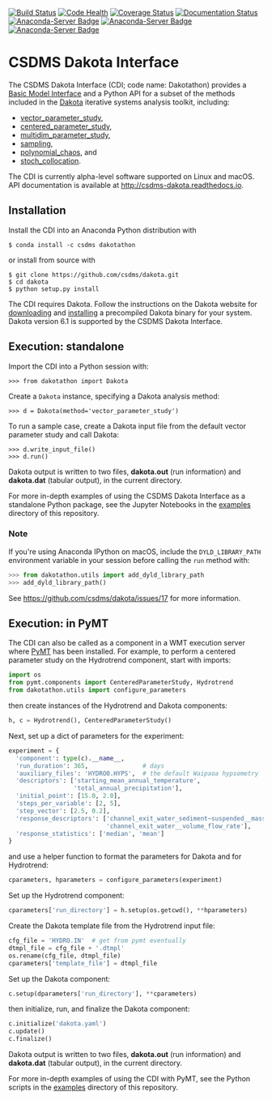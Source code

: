 [![Build Status](https://travis-ci.org/csdms/dakota.svg?branch=master)](https://travis-ci.org/csdms/dakota)
[![Code Health](https://landscape.io/github/csdms/dakota/master/landscape.svg?style=flat)](https://landscape.io/github/csdms/dakota/master)
[![Coverage Status](https://coveralls.io/repos/csdms/dakota/badge.svg?branch=master)](https://coveralls.io/r/csdms/dakota?branch=master)
[![Documentation Status](https://readthedocs.org/projects/csdms-dakota/badge/?version=latest)](https://readthedocs.org/projects/csdms-dakota/?badge=latest)
[![Anaconda-Server Badge](https://anaconda.org/csdms/dakotathon/badges/version.svg)](https://anaconda.org/csdms/dakotathon)
[![Anaconda-Server Badge](https://anaconda.org/csdms/dakotathon/badges/installer/conda.svg)](https://conda.anaconda.org/csdms)
[![Anaconda-Server Badge](https://anaconda.org/csdms/dakotathon/badges/downloads.svg)](https://anaconda.org/csdms/dakotathon)

# CSDMS Dakota Interface

The CSDMS Dakota Interface (CDI; code name: Dakotathon) provides
a [Basic Model Interface](http://dx.doi.org/10.1016/j.cageo.2012.04.002)
and a Python API for a subset of the methods
included in the [Dakota](https://dakota.sandia.gov/)
iterative systems analysis toolkit,
including:

* [vector_parameter_study](https://dakota.sandia.gov/sites/default/files/docs/6.1/html-ref/method-vector_parameter_study.html),
* [centered_parameter_study](https://dakota.sandia.gov/sites/default/files/docs/6.1/html-ref/method-centered_parameter_study.html),
* [multidim_parameter_study](https://dakota.sandia.gov/sites/default/files/docs/6.1/html-ref/method-multidim_parameter_study.html),
* [sampling](https://dakota.sandia.gov/sites/default/files/docs/6.1/html-ref/method-sampling.html),
* [polynomial_chaos](https://dakota.sandia.gov/sites/default/files/docs/6.1/html-ref/method-polynomial_chaos.html), and
* [stoch_collocation](https://dakota.sandia.gov/sites/default/files/docs/6.1/html-ref/method-stoch_collocation.html).

The CDI is currently alpha-level software
supported on Linux and macOS.
API documentation is available at http://csdms-dakota.readthedocs.io.

## Installation

Install the CDI into an Anaconda Python distribution with

    $ conda install -c csdms dakotathon

or install from source with

	$ git clone https://github.com/csdms/dakota.git
	$ cd dakota
	$ python setup.py install

The CDI requires Dakota.
Follow the instructions on the Dakota website
for [downloading](https://dakota.sandia.gov/download.html) and
[installing](https://dakota.sandia.gov/content/install-linux-macosx)
a precompiled Dakota binary for your system.
Dakota version 6.1 is supported by the CSDMS Dakota Interface.

## Execution: standalone

Import the CDI into a Python session with:

	>>> from dakotathon import Dakota

Create a `Dakota` instance,
specifying a Dakota analysis method:

	>>> d = Dakota(method='vector_parameter_study')

To run a sample case,
create a Dakota input file
from the default vector parameter study
and call Dakota:

	>>> d.write_input_file()
	>>> d.run()

Dakota output is written to two files,
**dakota.out** (run information)
and
**dakota.dat** (tabular output),
in the current directory.

For more in-depth examples of using the CSDMS Dakota Interface
as a standalone Python package,
see the Jupyter Notebooks
in the [examples](./examples) directory
of this repository.


### Note

If you're using Anaconda IPython on macOS,
include the `DYLD_LIBRARY_PATH` environment variable
in your session before calling the `run` method with:

```python
>>> from dakotathon.utils import add_dyld_library_path
>>> add_dyld_library_path()
```

See https://github.com/csdms/dakota/issues/17 for more information.

## Execution: in PyMT

The CDI can also be called as a component in a WMT execution server
where [PyMT](https://github.com/csdms/pymt) has been installed.
For example,
to perform a centered parameter study on the Hydrotrend component,
start with imports:

```python
import os
from pymt.components import CenteredParameterStudy, Hydrotrend
from dakotathon.utils import configure_parameters
```

then create instances of the Hydrotrend and Dakota components:

```python
h, c = Hydrotrend(), CenteredParameterStudy()
```

Next,
set up a dict of parameters for the experiment:

```python
experiment = {
  'component': type(c).__name__,
  'run_duration': 365,               # days
  'auxiliary_files': 'HYDRO0.HYPS',  # the default Waipaoa hypsometry
  'descriptors': ['starting_mean_annual_temperature',
                  'total_annual_precipitation'],
  'initial_point': [15.0, 2.0],
  'steps_per_variable': [2, 5],
  'step_vector': [2.5, 0.2],
  'response_descriptors': ['channel_exit_water_sediment~suspended__mass_flow_rate',
                           'channel_exit_water__volume_flow_rate'],
  'response_statistics': ['median', 'mean']
}
```

and use a helper function
to format the parameters for Dakota and for Hydrotrend:

```python
cparameters, hparameters = configure_parameters(experiment)
```

Set up the Hydrotrend component:

```python
cparameters['run_directory'] = h.setup(os.getcwd(), **hparameters)
```

Create the Dakota template file from the Hydrotrend input file:

```python
cfg_file = 'HYDRO.IN'  # get from pymt eventually
dtmpl_file = cfg_file + '.dtmpl'
os.rename(cfg_file, dtmpl_file)
cparameters['template_file'] = dtmpl_file
```

Set up the Dakota component:

```python
c.setup(dparameters['run_directory'], **cparameters)
```

then initialize, run, and finalize the Dakota component:

```python
c.initialize('dakota.yaml')
c.update()
c.finalize()
```

Dakota output is written to two files,
**dakota.out** (run information)
and
**dakota.dat** (tabular output),
in the current directory.

For more in-depth examples of using the CDI with PyMT,
see the Python scripts
in the [examples](./examples) directory
of this repository.

